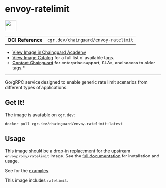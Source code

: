 <!--monopod:start-->
# envoy-ratelimit

<!--url:start-->
<a href="https://github.com/envoyproxy/ratelimit">
<!--logo:start-->
  <img src="https://storage.googleapis.com/chainguard-academy/logos/envoy-ratelimit/logo.svg" width="36px" height="36px" />
<!--logo:end-->
</a>
<!--url:end-->

| | |
| - | - |
| **OCI Reference** | `cgr.dev/chainguard/envoy-ratelimit` |

* [View Image in Chainguard Academy](https://edu.chainguard.dev/chainguard/chainguard-images/reference/envoy-ratelimit/overview/)
* [View Image Catalog](https://console.enforce.dev/images/catalog) for a full list of available tags.
* [Contact Chainguard](https://www.chainguard.dev/chainguard-images) for enterprise support, SLAs, and access to older tags.*
---
<!--monopod:end-->

<!--overview:start-->
 Go/gRPC service designed to enable generic rate limit scenarios from different types of applications.
<!--overview:end-->

<!--getting:start-->
## Get It!
The image is available on `cgr.dev`:

```
docker pull cgr.dev/chainguard/envoy-ratelimit:latest
```
<!--getting:end-->

<!--body:start-->
## Usage

This image should be a drop-in replacement for the upstream `envoyproxy/ratelimit` image.
See the [full documentation](https://gateway.envoyproxy.io/latest/user/rate-limit.html) for installation and usage.

See for the [examples](https://github.com/envoyproxy/ratelimit#examples).

This image includes `ratelimit`.
<!--body:end-->

